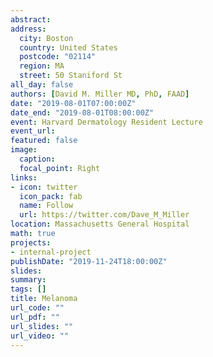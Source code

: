 ```yaml
---
abstract: 
address: 
  city: Boston
  country: United States
  postcode: "02114"
  region: MA
  street: 50 Staniford St
all_day: false
authors: [David M. Miller MD, PhD, FAAD]
date: "2019-08-01T07:00:00Z"
date_end: "2019-08-01T08:00:00Z"
event: Harvard Dermatology Resident Lecture
event_url: 
featured: false
image:
  caption: 
  focal_point: Right
links:
- icon: twitter
  icon_pack: fab
  name: Follow
  url: https://twitter.com/Dave_M_Miller
location: Massachusetts General Hospital
math: true
projects:
- internal-project
publishDate: "2019-11-24T18:00:00Z"
slides: 
summary: 
tags: []
title: Melanoma 
url_code: ""
url_pdf: ""
url_slides: ""
url_video: ""
---
```

